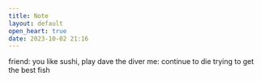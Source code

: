```yaml
---
title: Note
layout: default
open_heart: true
date: 2023-10-02 21:16
---
```


friend: you like sushi, play dave the diver
me: continue to die trying to get the best fish
